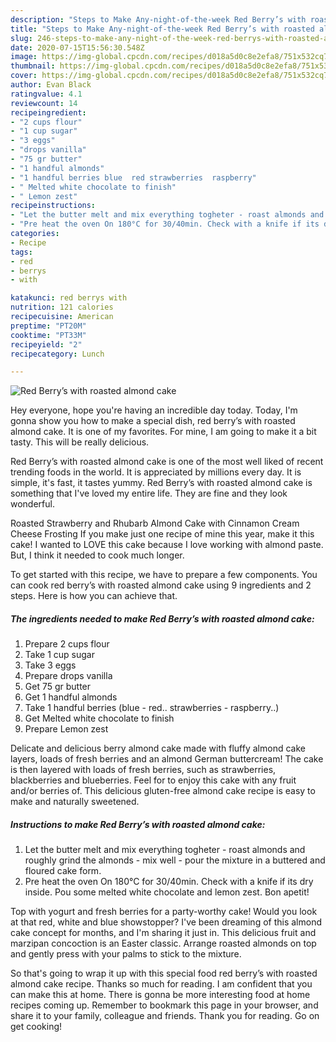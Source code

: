 ```yaml
---
description: "Steps to Make Any-night-of-the-week Red Berry’s with roasted almond cake"
title: "Steps to Make Any-night-of-the-week Red Berry’s with roasted almond cake"
slug: 246-steps-to-make-any-night-of-the-week-red-berrys-with-roasted-almond-cake
date: 2020-07-15T15:56:30.548Z
image: https://img-global.cpcdn.com/recipes/d018a5d0c8e2efa8/751x532cq70/red-berrys-with-roasted-almond-cake-recipe-main-photo.jpg
thumbnail: https://img-global.cpcdn.com/recipes/d018a5d0c8e2efa8/751x532cq70/red-berrys-with-roasted-almond-cake-recipe-main-photo.jpg
cover: https://img-global.cpcdn.com/recipes/d018a5d0c8e2efa8/751x532cq70/red-berrys-with-roasted-almond-cake-recipe-main-photo.jpg
author: Evan Black
ratingvalue: 4.1
reviewcount: 14
recipeingredient:
- "2 cups flour"
- "1 cup sugar"
- "3 eggs"
- "drops vanilla"
- "75 gr butter"
- "1 handful almonds"
- "1 handful berries blue  red strawberries  raspberry"
- " Melted white chocolate to finish"
- " Lemon zest"
recipeinstructions:
- "Let the butter melt and mix everything togheter - roast almonds and roughly grind the almonds - mix well - pour the mixture in a buttered and floured cake form."
- "Pre heat the oven On 180°C for 30/40min. Check with a knife if its dry inside. Pou some melted white chocolate and lemon zest. Bon apetit!"
categories:
- Recipe
tags:
- red
- berrys
- with

katakunci: red berrys with 
nutrition: 121 calories
recipecuisine: American
preptime: "PT20M"
cooktime: "PT33M"
recipeyield: "2"
recipecategory: Lunch

---
```



![Red Berry’s with roasted almond cake](https://img-global.cpcdn.com/recipes/d018a5d0c8e2efa8/751x532cq70/red-berrys-with-roasted-almond-cake-recipe-main-photo.jpg)

Hey everyone, hope you're having an incredible day today. Today, I'm gonna show you how to make a special dish, red berry’s with roasted almond cake. It is one of my favorites. For mine, I am going to make it a bit tasty. This will be really delicious.

Red Berry’s with roasted almond cake is one of the most well liked of recent trending foods in the world. It is appreciated by millions every day. It is simple, it's fast, it tastes yummy. Red Berry’s with roasted almond cake is something that I've loved my entire life. They are fine and they look wonderful.

Roasted Strawberry and Rhubarb Almond Cake with Cinnamon Cream Cheese Frosting If you make just one recipe of mine this year, make it this cake! I wanted to LOVE this cake because I love working with almond paste. But, I think it needed to cook much longer.


To get started with this recipe, we have to prepare a few components. You can cook red berry’s with roasted almond cake using 9 ingredients and 2 steps. Here is how you can achieve that.

<!--inarticleads1-->

##### The ingredients needed to make Red Berry’s with roasted almond cake:

1. Prepare 2 cups flour
1. Take 1 cup sugar
1. Take 3 eggs
1. Prepare drops vanilla
1. Get 75 gr butter
1. Get 1 handful almonds
1. Take 1 handful berries (blue - red.. strawberries - raspberry..)
1. Get  Melted white chocolate to finish
1. Prepare  Lemon zest


Delicate and delicious berry almond cake made with fluffy almond cake layers, loads of fresh berries and an almond German buttercream! The cake is then layered with loads of fresh berries, such as strawberries, blackberries and blueberries. Feel for to enjoy this cake with any fruit and/or berries of. This delicious gluten-free almond cake recipe is easy to make and naturally sweetened. 

<!--inarticleads2-->

##### Instructions to make Red Berry’s with roasted almond cake:

1. Let the butter melt and mix everything togheter - roast almonds and roughly grind the almonds - mix well - pour the mixture in a buttered and floured cake form.
1. Pre heat the oven On 180°C for 30/40min. Check with a knife if its dry inside. Pou some melted white chocolate and lemon zest. Bon apetit!


Top with yogurt and fresh berries for a party-worthy cake! Would you look at that red, white and blue showstopper? I&#39;ve been dreaming of this almond cake concept for months, and I&#39;m sharing it just in. This delicious fruit and marzipan concoction is an Easter classic. Arrange roasted almonds on top and gently press with your palms to stick to the mixture. 

So that's going to wrap it up with this special food red berry’s with roasted almond cake recipe. Thanks so much for reading. I am confident that you can make this at home. There is gonna be more interesting food at home recipes coming up. Remember to bookmark this page in your browser, and share it to your family, colleague and friends. Thank you for reading. Go on get cooking!
